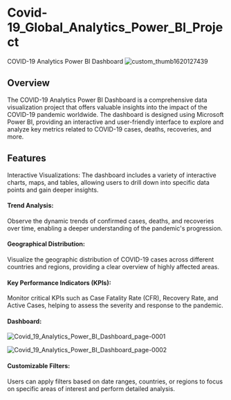 # Covid-19_Global_Analytics_Power_BI_Project
COVID-19 Analytics Power BI Dashboard
![custom_thumb1620127439](https://github.com/lijesh010/Covid-19_Global_Analytics_Power_BI_Project/assets/131745794/e87ee8d0-713e-4497-a096-f7677e3038d5)


## Overview
The COVID-19 Analytics Power BI Dashboard is a comprehensive data visualization project that offers valuable insights into the impact of the COVID-19 pandemic worldwide. The dashboard is designed using Microsoft Power BI, providing an interactive and user-friendly interface to explore and analyze key metrics related to COVID-19 cases, deaths, recoveries, and more.

## Features
Interactive Visualizations: The dashboard includes a variety of interactive charts, maps, and tables, allowing users to drill down into specific data points and gain deeper insights.

#### Trend Analysis: 
Observe the dynamic trends of confirmed cases, deaths, and recoveries over time, enabling a deeper understanding of the pandemic's progression.

#### Geographical Distribution: 
Visualize the geographic distribution of COVID-19 cases across different countries and regions, providing a clear overview of highly affected areas.

#### Key Performance Indicators (KPIs): 
Monitor critical KPIs such as Case Fatality Rate (CFR), Recovery Rate, and Active Cases, helping to assess the severity and response to the pandemic.

#### Dashboard:
![Covid_19_Analytics_Power_BI_Dashboard_page-0001](https://github.com/user-attachments/assets/646b6c06-22c1-4ca7-ad86-4d4e30e57857)

![Covid_19_Analytics_Power_BI_Dashboard_page-0002](https://github.com/lijesh010/Covid-19_Global_Analytics_Power_BI_Project/assets/131745794/af9cb5b3-bba1-4ceb-b330-73c72d272a47)


#### Customizable Filters: 
Users can apply filters based on date ranges, countries, or regions to focus on specific areas of interest and perform detailed analysis.
